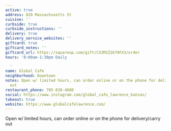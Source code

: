 ```yaml
---
active: true
address: 820 Massachusetts St
cuisine: ''
curbside: true
curbside_instructions: ''
delivery: true
delivery_service_websites: ''
giftcard: true
giftcard_notes: ''
giftcard_url: https://squareup.com/gift/CX2M2Z2679FX3/order
hours: '8:00am-1:30pm Daily

  '
name: Global Cafe
neighborhood: Downtown
notes: Open w/ limited hours, can order online or on the phone for delivery/carry
  out
restaurant_phone: 785-838-4600
social: https://www.instagram.com/global_cafe_lawrence_kansas/
takeout: true
website: https://www.globalcafelawrence.com/
---
```


Open w/ limited hours, can order online or on the phone for delivery/carry out